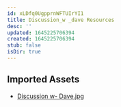 ```yaml
---
id: xLDfq0UgpprnWFTUIrYI1
title: Discussion_w _dave Resources
desc: ''
updated: 1645225706394
created: 1645225706394
stub: false
isDir: true
---
```

## Imported Assets
- [Discussion w- Dave.jpg](/assets/discussion-w--dave.jpg)
